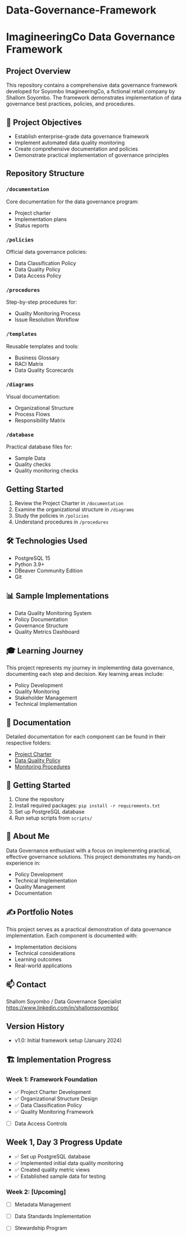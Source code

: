 # Data-Governance-Framework
# ImagineeringCo Data Governance Framework

## Project Overview
This repository contains a comprehensive data governance framework developed for Soyombo ImagineeringCo, a fictional retail company by Shallom Soyombo. The framework demonstrates implementation of data governance best practices, policies, and procedures.

## 🎯 Project Objectives
- Establish enterprise-grade data governance framework
- Implement automated data quality monitoring
- Create comprehensive documentation and policies
- Demonstrate practical implementation of governance principles

## Repository Structure

### `/documentation`
Core documentation for the data governance program:
- Project charter
- Implementation plans
- Status reports

### `/policies`
Official data governance policies:
- Data Classification Policy
- Data Quality Policy
- Data Access Policy

### `/procedures`
Step-by-step procedures for:
- Quality Monitoring Process
- Issue Resolution Workflow

### `/templates`
Reusable templates and tools:
- Business Glossary
- RACI Matrix
- Data Quality Scorecards

### `/diagrams`
Visual documentation:
- Organizational Structure
- Process Flows
- Responsibility Matrix

### `/database`
Practical database files for:
- Sample Data
- Quality checks
- Quality monitoring checks

## Getting Started
1. Review the Project Charter in `/documentation`
2. Examine the organizational structure in `/diagrams`
3. Study the policies in `/policies`
4. Understand procedures in `/procedures`

## 🛠️ Technologies Used
- PostgreSQL 15
- Python 3.9+
- DBeaver Community Edition
- Git

## 📊 Sample Implementations
- Data Quality Monitoring System
- Policy Documentation
- Governance Structure
- Quality Metrics Dashboard

## 🎓 Learning Journey
This project represents my journey in implementing data governance, documenting each step and decision. Key learning areas include:
- Policy Development
- Quality Monitoring
- Stakeholder Management
- Technical Implementation

## 📝 Documentation
Detailed documentation for each component can be found in their respective folders:
- [Project Charter](documentation/project_charter.md)
- [Data Quality Policy](documentation/policies/data_quality_policy.md)
- [Monitoring Procedures](documentation/procedures/quality_monitoring.md)

## 🚀 Getting Started
1. Clone the repository
2. Install required packages: `pip install -r requirements.txt`
3. Set up PostgreSQL database
4. Run setup scripts from `scripts/`

## 👤 About Me
Data Governance enthusiast with a focus on implementing practical, effective governance solutions. This project demonstrates my hands-on experience in:
- Policy Development
- Technical Implementation
- Quality Management
- Documentation

## ✍️ Portfolio Notes
This project serves as a practical demonstration of data governance implementation. Each component is documented with:
- Implementation decisions
- Technical considerations
- Learning outcomes
- Real-world applications

## 📫 Contact
Shallom Soyombo /
Data Governance Specialist
https://www.linkedin.com/in/shallomsoyombo/
## Version History
- v1.0: Initial framework setup (January 2024)

## 🏗️ Implementation Progress

### Week 1: Framework Foundation
- ✅ Project Charter Development
- ✅ Organizational Structure Design
- ✅ Data Classification Policy
- ✅ Quality Monitoring Framework
- [ ] Data Access Controls


## Week 1, Day 3 Progress Update
- ✅ Set up PostgreSQL database
- ✅ Implemented initial data quality monitoring
- ✅ Created quality metric views
- ✅ Established sample data for testing

### Week 2: [Upcoming]
- [ ] Metadata Management
- [ ] Data Standards Implementation
- [ ] Stewardship Program


